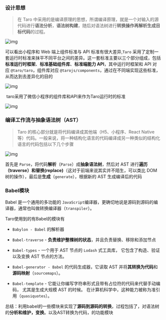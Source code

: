 ### 设计思想

>  在 Taro 中采用的是编译原理的思想，所谓编译原理，就是一个对输入的源代码进行**语法分析**，**语法树构建**，随后对语法树进行**转换操作再解析生成目标代码**的过程。

![img](https://user-gold-cdn.xitu.io/2018/10/8/1665182480dfc020?imageView2/0/w/1280/h/960/format/webp/ignore-error/1)

可以看出小程序和 Web 端上组件标准与 API 标准有很大差异,`Taro` 采用了定制一套运行时标准来抹平不同平台之间的差异。这一套标准主要以三个部分组成，包括**标准运行时框架**、**标准基础组件库**、**标准端能力 API**，其中运行时框架和 API 对应 `@taro/taro`，组件库对应 `@tarojs/components`，通过在不同端实现这些标准，从而达到去差异化的目的



![img](https://user-gold-cdn.xitu.io/2018/10/8/16651824884a5682?imageView2/0/w/1280/h/960/format/webp/ignore-error/1)

​	taro采用了微信小程序的组件库和API来作为Taro运行时的标准

![img](https://user-gold-cdn.xitu.io/2018/10/8/16651824b8ac59a4?imageView2/0/w/1280/h/960/format/webp/ignore-error/1)

### 编译工作流与抽象语法树（AST）

> Taro 的核心部分就是将代码编译成其他端（H5、小程序、React Native 等）代码。一般来说，将一种结构化语言的代码编译成另一种类似的结构化语言的代码包括以下几个步骤

![img](https://user-gold-cdn.xitu.io/2018/10/8/166515483b7fa7c0?imageView2/0/w/1280/h/960/format/webp/ignore-error/1)

首先是 `Parse`，将代码**解析**（`Parse`）成**抽象语法树**，然后对 AST 进行**遍历（traverse）和替换(replace)**（这对于前端来说其实并不陌生，可以类比 DOM 树的操作），最后是**生成**（`generate`），根据新的 AST 生成编译后的代码

### Babel模块

Babel 是一个通用的多功能的 `JavaScript`编译器，更确切地说是源码到源码的编译器，通常也叫做转换编译器（`transpiler`）。

Taro使用到的有Babel的模块有

* `Babylon - Babel` 的解析器
* `Babel-traverse` - **负责维护整棵树的状态**，并且负责替换、移除和添加节点

* `Babel-types` - 一个用于 AST 节点的 `Lodash` 式工具库， 它包含了构造、验证以及变换 AST 节点的方法。
* `Babel-generator - Babel` 的代码生成器，它读取 AST 并将**其转换为代码**和**源码映射**（`sourcemaps`）。

* `Babel-template` - 它能让你编写字符串形式且带有占位符的代码来代替手动编码， 尤其是生成大规模 AST 的时候。 在计算机科学中，这种能力被称为准引用（`quasiquotes`）。

总结：利用babel的一些模块来实现了**源码到源码的转换**，过程包括了，对语法树的**分析和维护，变换**。以及AST转换为代码，的功能模块
